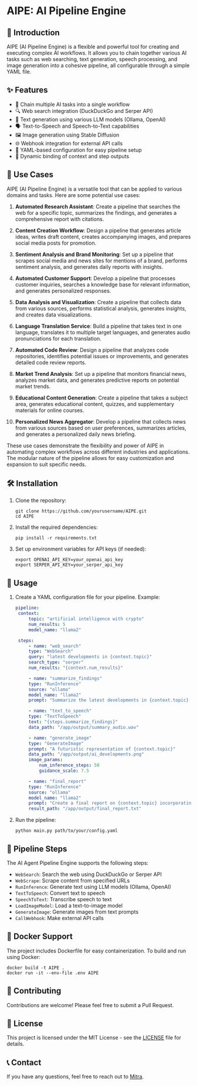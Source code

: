 # AIPE: AI Pipeline Engine

## 🚀 Introduction

AIPE (AI Pipeline Engine) is a flexible and powerful tool for creating and executing complex AI workflows. It allows you to chain together various AI tasks such as web searching, text generation, speech processing, and image generation into a cohesive pipeline, all configurable through a simple YAML file.

## ✨ Features

- 🔗 Chain multiple AI tasks into a single workflow
- 🔍 Web search integration (DuckDuckGo and Serper API)
- 🤖 Text generation using various LLM models (Ollama, OpenAI)
- 🗣️ Text-to-Speech and Speech-to-Text capabilities
- 🖼️ Image generation using Stable Diffusion
- 🌐 Webhook integration for external API calls
- 📄 YAML-based configuration for easy pipeline setup
- 🔄 Dynamic binding of context and step outputs

## 🚀 Use Cases

AIPE (AI Pipeline Engine) is a versatile tool that can be applied to various domains and tasks. Here are some potential use cases:

1. **Automated Research Assistant**: Create a pipeline that searches the web for a specific topic, summarizes the findings, and generates a comprehensive report with citations.

2. **Content Creation Workflow**: Design a pipeline that generates article ideas, writes draft content, creates accompanying images, and prepares social media posts for promotion.

3. **Sentiment Analysis and Brand Monitoring**: Set up a pipeline that scrapes social media and news sites for mentions of a brand, performs sentiment analysis, and generates daily reports with insights.

4. **Automated Customer Support**: Develop a pipeline that processes customer inquiries, searches a knowledge base for relevant information, and generates personalized responses.

5. **Data Analysis and Visualization**: Create a pipeline that collects data from various sources, performs statistical analysis, generates insights, and creates data visualizations.

6. **Language Translation Service**: Build a pipeline that takes text in one language, translates it to multiple target languages, and generates audio pronunciations for each translation.

7. **Automated Code Review**: Design a pipeline that analyzes code repositories, identifies potential issues or improvements, and generates detailed code review reports.

8. **Market Trend Analysis**: Set up a pipeline that monitors financial news, analyzes market data, and generates predictive reports on potential market trends.

9. **Educational Content Generation**: Create a pipeline that takes a subject area, generates educational content, quizzes, and supplementary materials for online courses.

10. **Personalized News Aggregator**: Develop a pipeline that collects news from various sources based on user preferences, summarizes articles, and generates a personalized daily news briefing.

These use cases demonstrate the flexibility and power of AIPE in automating complex workflows across different industries and applications. The modular nature of the pipeline allows for easy customization and expansion to suit specific needs.

## 🛠️ Installation

1. Clone the repository:

   ```
   git clone https://github.com/yourusername/AIPE.git
   cd AIPE
   ```

2. Install the required dependencies:

   ```
   pip install -r requirements.txt
   ```

3. Set up environment variables for API keys (if needed):
   ```
   export OPENAI_API_KEY=your_openai_api_key
   export SERPER_API_KEY=your_serper_api_key
   ```

## 🚀 Usage

1. Create a YAML configuration file for your pipeline. Example:

   ```yaml
   pipeline:
    context:
        topic: "artificial intelligence with crypto"
        num_results: 5
        model_name: "llama2"

    steps:
        - name: "web_search"
        type: "WebSearch"
        query: "latest developments in {context.topic}"
        search_type: "serper"
        num_results: "{context.num_results}"

        - name: "summarize_findings"
        type: "RunInference"
        source: "ollama"
        model_name: "llama2"
        prompt: "Summarize the latest developments in {context.topic} based on the following information: {steps.web_search}"

        - name: "text_to_speech"
        type: "TextToSpeech"
        text: "{steps.summarize_findings}"
        data_path: "/app/output/summary_audio.wav"

        - name: "generate_image"
        type: "GenerateImage"
        prompt: "A futuristic representation of {context.topic}"
        data_path: "/app/output/ai_developments.png"
        image_params:
            num_inference_steps: 50
            guidance_scale: 7.5

        - name: "final_report"
        type: "RunInference"
        source: "ollama"
        model_name: "llama2"
        prompt: "Create a final report on {context.topic} incorporating the following elements:\n1. Web search results: {steps.web_search}\n2. Summarized findings: {steps.summarize_findings}\n4. Generated image description: A futuristic representation of {context.topic}\n5. Transcription accuracy check: Compare the original summary with the transcribed text and comment on any discrepancies."
        result_path: "/app/output/final_report.txt"
   ```

2. Run the pipeline:
   ```
   python main.py path/to/your/config.yaml
   ```

## 🧩 Pipeline Steps

The AI Agent Pipeline Engine supports the following steps:

- `WebSearch`: Search the web using DuckDuckGo or Serper API
- `WebScrape`: Scrape content from specified URLs
- `RunInference`: Generate text using LLM models (Ollama, OpenAI)
- `TextToSpeech`: Convert text to speech
- `SpeechToText`: Transcribe speech to text
- `LoadImageModel`: Load a text-to-image model
- `GenerateImage`: Generate images from text prompts
- `CallWebhook`: Make external API calls

## 🐳 Docker Support

The project includes Dockerfile for easy containerization. To build and run using Docker:

```
docker build -t AIPE .
docker run -it --env-file .env AIPE
```

## 🤝 Contributing

Contributions are welcome! Please feel free to submit a Pull Request.

## 📄 License

This project is licensed under the MIT License - see the [LICENSE](LICENSE) file for details.

## 📞 Contact

If you have any questions, feel free to reach out to [Mitra](https://x.com/rekpero).
